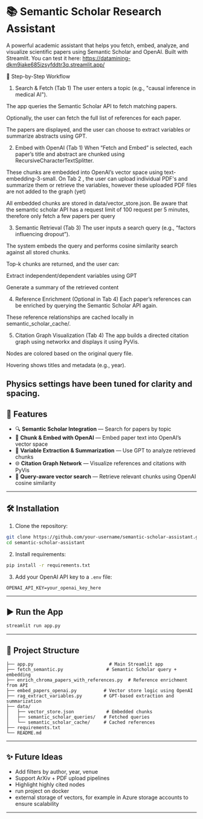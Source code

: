 # 📚 Semantic Scholar Research Assistant

A powerful academic assistant that helps you fetch, embed, analyze, and visualize scientific papers using Semantic Scholar and OpenAI. Built with Streamlit.
You can test it here: https://datamining-dkm9iake685izsyfddtr3q.streamlit.app/

🔁 Step-by-Step Workflow
1. Search & Fetch (Tab 1)
The user enters a topic (e.g., "causal inference in medical AI").

The app queries the Semantic Scholar API to fetch matching papers.

Optionally, the user can fetch the full list of references for each paper.

The papers are displayed, and the user can choose to extract variables or summarize abstracts using GPT.

2. Embed with OpenAI (Tab 1)
When “Fetch and Embed” is selected, each paper’s title and abstract are chunked using RecursiveCharacterTextSplitter.

These chunks are embedded into OpenAI’s vector space using text-embedding-3-small.
On Tab 2 , the user can upload  individual PDF's and summarize them or retrieve the variables, however these uploaded PDF files are not added to the graph (yet)

All embedded chunks are stored in data/vector_store.json.
Be aware that the semantic scholar API has a request limit of 100 request per 5 minutes, therefore only fetch a few papers per query

3. Semantic Retrieval (Tab 3)
The user inputs a search query (e.g., “factors influencing dropout”).

The system embeds the query and performs cosine similarity search against all stored chunks.

Top-k chunks are returned, and the user can:

Extract independent/dependent variables using GPT

Generate a summary of the retrieved content

4. Reference Enrichment (Optional in Tab 4)
Each paper’s references can be enriched by querying the Semantic Scholar API again.

These reference relationships are cached locally in semantic_scholar_cache/.

5. Citation Graph Visualization (Tab 4)
The app builds a directed citation graph using networkx and displays it using PyVis.

Nodes are colored based on the original query file.

Hovering shows titles and metadata (e.g., year).

Physics settings have been tuned for clarity and spacing.
---

## 🚀 Features

- 🔍 **Semantic Scholar Integration** — Search for papers by topic
- 📄 **Chunk & Embed with OpenAI** — Embed paper text into OpenAI’s vector space
- 🧠 **Variable Extraction & Summarization** — Use GPT to analyze retrieved chunks
- 🌐 **Citation Graph Network** — Visualize references and citations with PyVis
- 🧠 **Query-aware vector search** — Retrieve relevant chunks using OpenAI cosine similarity

---

## 🛠 Installation

1. Clone the repository:

```bash
git clone https://github.com/your-username/semantic-scholar-assistant.git
cd semantic-scholar-assistant
```

2. Install requirements:

```bash
pip install -r requirements.txt
```

3. Add your OpenAI API key to a `.env` file:

```env
OPENAI_API_KEY=your_openai_key_here
```

---

## ▶️ Run the App

```bash
streamlit run app.py
```

---

## 📁 Project Structure

```text
├── app.py                            # Main Streamlit app
├── fetch_semantic.py                # Semantic Scholar query + embedding
├── enrich_chroma_papers_with_references.py  # Reference enrichment from API
├── embed_papers_openai.py          # Vector store logic using OpenAI
├── rag_extract_variables.py        # GPT-based extraction and summarization
├── data/
│   ├── vector_store.json            # Embedded chunks
│   ├── semantic_scholar_queries/   # Fetched queries
│   └── semantic_scholar_cache/     # Cached references
├── requirements.txt
└── README.md
```

---

## ✨ Future Ideas

- Add filters by author, year, venue
- Support ArXiv + PDF upload pipelines
- Highlight highly cited nodes
- run project on docker 
-  external storage of vectors, for example in Azure storage accounts to ensure scalability

---
